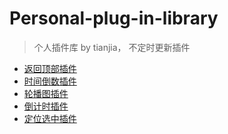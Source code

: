 Personal-plug-in-library
==========
> 个人插件库 by tianjia， 不定时更新插件
- [返回顶部插件](https://github.com/tianjiax/Personal-plug-in-library/tree/master/back-top)
- [时间倒数插件](https://github.com/tianjiax/Personal-plug-in-library/tree/master/Time-reciprocal)
- [轮播图插件](https://github.com/tianjiax/Personal-plug-in-library/tree/master/Full-screen-slide)
- [倒计时插件](https://github.com/tianjiax/Personal-plug-in-library/tree/master/Count-down)
- [定位选中插件](https://github.com/tianjiax/Personal-plug-in-library/tree/master/Location-select)

